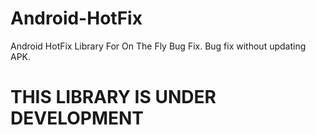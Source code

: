# Android-HotFix
Android HotFix Library For On The Fly Bug Fix. Bug fix without updating APK.

# THIS LIBRARY IS UNDER DEVELOPMENT
